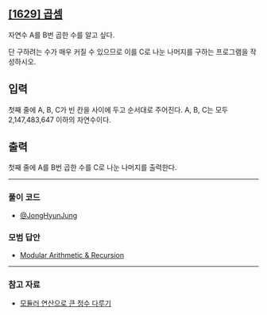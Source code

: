 ## [[1629] 곱셈](https://www.acmicpc.net/problem/1629)
자연수 A를 B번 곱한 수를 알고 싶다. 

단 구하려는 수가 매우 커질 수 있으므로 이를 C로 나눈 나머지를 구하는 프로그램을 작성하시오.

## 입력
첫째 줄에 A, B, C가 빈 칸을 사이에 두고 순서대로 주어진다. A, B, C는 모두 2,147,483,647 이하의 자연수이다.

## 출력
첫째 줄에 A를 B번 곱한 수를 C로 나눈 나머지를 출력한다.

***

### 풀이 코드

- [@JongHyunJung](https://github.com/almond0115/Algorithm-CodingTest/blob/main/BackJoon/1629/jjh.cpp)

### 모범 답안

- [Modular Arithmetic & Recursion](https://github.com/almond0115/Algorithm-CodingTest/blob/main/BackJoon/1629/solution_1.cpp)

***

### 참고 자료

* [모듈러 연산으로 큰 정수 다루기](https://almond0115.tistory.com/entry/모듈러-연산)